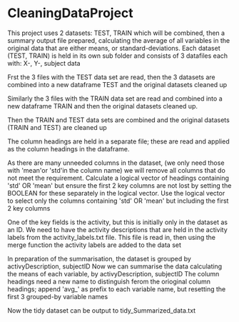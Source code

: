 # CleaningDataProject

This project uses 2 datasets:  TEST, TRAIN which will be combined, then a summary output file prepared, calculating the average of all variables in the original data that are either means, or standard-deviations.
Each dataset (TEST, TRAIN) is held in its own sub folder and consists of 3 datafiles each with: X-, Y-, subject  data

Frst the 3 files with the TEST data set are read, then the 3 datasets are combined into a new dataframe TEST and  the original datasets cleaned up

Similarly the 3 files with the TRAIN data set are read and combined into a new dataframe TRAIN and then the original datasets cleaned up.

Then the TRAIN and TEST data sets are combined
and  the original datasets (TRAIN and TEST) are cleaned up

The column headings are held in a separate file; these are read and applied as the column headings in the dataframe.

As there are many unneeded columns in the dataset, (we only need those with 'mean'or 'std'in the column name) we will remove all columns that do not meet the requirement. 
Calculate a logical vector of headings containing 'std' OR 'mean'
but ensure the first 2 key columns are not lost by setting the BOOLEAN for these separately in the logical vector.
Use the logical vector to select only the columns containing  'std' OR 'mean' but including the first 2 key columns

One of the key fields is the activity, but this is initially only in the dataset as an ID. We need to have the activity descriptions that are held in the activity labels from the activity_labels.txt file.
This file is read in, then using the merge function the activity labels are added to the data set

In preparation of the summarisation, the dataset is grouped by activyDescription, subjectID
Now we can summarise the data calculating the means of each variable, by activyDescription, subjectID 
The column headings need a new name to distinguish ferom the orioginal column headings; append 'avg_' as prefix to each variable name, but resetting the first 3 grouped-by variable names 

Now the tidy dataset can be output to tidy_Summarized_data.txt 
